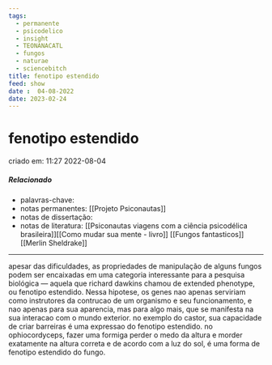 ```yaml
---
tags:
  - permanente
  - psicodelico
  - insight
  - TEONANACATL
  - fungos
  - naturae
  - sciencebitch
title: fenotipo estendido
feed: show
date :  04-08-2022
date: 2023-02-24
---
```


# fenotipo estendido

criado em: 11:27 2022-08-04

##### Relacionado

- palavras-chave: 
- notas permanentes: [[Projeto Psiconautas]]
- notas de dissertação:
- notas de literatura: [[Psiconautas viagens com a ciência psicodélica brasileira]][[Como mudar sua mente - livro]] [[Fungos fantasticos]] [[Merlin Sheldrake]]

---

apesar das dificuldades, as propriedades de manipulação de alguns fungos podem ser encaixadas em uma categoria interessante para a pesquisa biológica — aquela que richard dawkins chamou de extended phenotype, ou fenotipo estendido. Nessa hipotese, os genes nao apenas serviriam como instrutores da contrucao de um organismo e seu funcionamento, e nao apenas para sua aparencia, mas para algo mais, que se manifesta na sua interacao com o mundo exterior. no exemplo do castor, sua capacidade de criar barreiras é uma expressao do fenotipo estendido. no ophiocordyceps, fazer uma formiga perder o medo da altura e morder exatamente na altura correta e de acordo com a luz do sol, é uma forma de fenotipo estendido do fungo.
